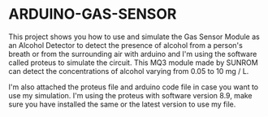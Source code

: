 # ARDUINO-GAS-SENSOR
  This project shows you how to use and simulate the Gas Sensor Module as an Alcohol Detector to detect the presence of alcohol from a person's breath or from the surrounding air with arduino and I'm using the software called proteus to simulate the circuit. This MQ3 module made by SUNROM can detect the concentrations of alcohol varying from 0.05 to 10 mg / L.
  
  I'm also attached the proteus file and arduino code file in case you want to use my simulation. I'm using the proteus with software version 8.9, make sure you have installed the same or the latest version to use my file. 
